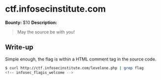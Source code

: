 # ctf.infosecinstitute.com
**Bounty:** $10
**Description:**

> May the source be with you!

## Write-up

Simple enough, the flag is within a HTML comment tag in the source code.

```bash
$ curl http://ctf.infosecinstitute.com/levelone.php | grep flag
<!-- infosec_flagis_welcome -->
